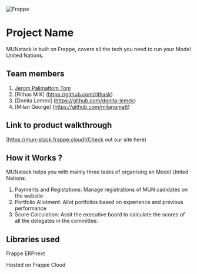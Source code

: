 
![Frappe](https://github.com/TH-Activities/saturday-hack-night-template/assets/90635335/dcac7ad1-08f8-4a17-b316-7b3e0eede15e)



# Project Name
MUNstack is built on Frappe, covers all the tech you need to run your Model United Nations.

## Team members
1. [Jerom Palimattom Tom](https://github.com/jeromtom)
2. [Rithas M K] (https://github.com/rithask)
3. [Donita Lemek] (https://github.com/donita-lemek)
4. [Milan George] (https://github.com/milangmatt)

## Link to product walkthrough
[https://mun-stack.frappe.cloud](Check out our site here)

## How it Works ?
MUNstack helps you with mainly three tasks of organising an Model United Nations:
1. Payments and Registations: Manage registrations of MUN cadidates on the website
2. Portfolio Allotment: Allot portfolios based on experience and previous performance
3. Score Calculation:  Assit the executive board to calculate the scores of all the delegates in the committee.

## Libraries used
Frappe
ERPnext

Hosted on Frappe Cloud
